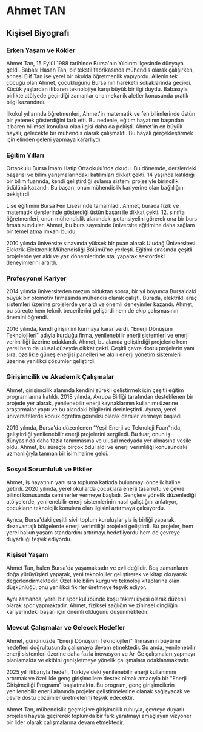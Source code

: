 # Ahmet TAN

## Kişisel Biyografi

### Erken Yaşam ve Kökler

Ahmet Tan, 15 Eylül 1988 tarihinde Bursa'nın Yıldırım ilçesinde dünyaya geldi. Babası Hasan Tan, bir tekstil fabrikasında mühendis olarak çalışırken, annesi Elif Tan ise yerel bir okulda öğretmenlik yapıyordu. Ailenin tek çocuğu olan Ahmet, çocukluğunu Bursa'nın hareketli sokaklarında geçirdi. Küçük yaşlardan itibaren teknolojiye karşı büyük bir ilgi duydu. Babasıyla birlikte atölyede geçirdiği zamanlar ona mekanik aletler konusunda pratik bilgi kazandırdı. 

İlkokul yıllarında öğretmenleri, Ahmet'in matematik ve fen bilimlerinde üstün bir yetenek gösterdiğini fark etti. Bu nedenle, eğitim hayatının başından itibaren bilimsel konulara olan ilgisi daha da pekişti. Ahmet'in en büyük hayali, gelecekte bir mühendis olarak çalışmaktı. Bu hayali gerçekleştirmek için elinden geleni yapmaya kararlıydı.

### Eğitim Yılları

Ortaokulu Bursa İmam Hatip Ortaokulu'nda okudu. Bu dönemde, derslerdeki başarısı ve bilim yarışmalarındaki katılımları dikkat çekti. 14 yaşında katıldığı bir bilim fuarında, kendi geliştirdiği sulama sistemi projesiyle birincilik ödülünü kazandı. Bu başarı, onun mühendislik kariyerine olan bağlılığını pekiştirdi.

Lise eğitimini Bursa Fen Lisesi'nde tamamladı. Ahmet, burada fizik ve matematik derslerinde gösterdiği üstün başarı ile dikkat çekti. 12. sınıfta öğretmenleri, onun mühendislik alanındaki potansiyelini görerek ona bir burs fırsatı sundular. Ahmet, bu burs sayesinde üniversite eğitimine daha sağlam bir temel atma imkanı buldu.

2010 yılında üniversite sınavında yüksek bir puan alarak Uludağ Üniversitesi Elektrik-Elektronik Mühendisliği Bölümü'ne yerleşti. Eğitimi sırasında çeşitli projelerde yer aldı ve yaz dönemlerinde staj yaparak sektördeki deneyimlerini artırdı.

### Profesyonel Kariyer

2014 yılında üniversiteden mezun olduktan sonra, bir yıl boyunca Bursa'daki büyük bir otomotiv firmasında mühendis olarak çalıştı. Burada, elektrikli araç sistemleri üzerine projelerde yer aldı ve önemli deneyimler kazandı. Ahmet, bu süreçte hem teknik becerilerini geliştirdi hem de ekip çalışmasının önemini öğrendi.

2016 yılında, kendi girişimini kurmaya karar verdi. "Enerji Dönüşüm Teknolojileri" adıyla kurduğu firma, yenilenebilir enerji sistemleri ve enerji verimliliği üzerine odaklandı. Ahmet, bu alanda geliştirdiği projelerle hem yerel hem de ulusal düzeyde dikkat çekti. Çeşitli çevre dostu projelerin yanı sıra, özellikle güneş enerjisi panelleri ve akıllı enerji yönetim sistemleri üzerine yenilikçi çözümler geliştirdi.

### Girişimcilik ve Akademik Çalışmalar

Ahmet, girişimcilik alanında kendini sürekli geliştirmek için çeşitli eğitim programlarına katıldı. 2018 yılında, Avrupa Birliği tarafından desteklenen bir projede yer alarak, yenilenebilir enerji kaynaklarının kullanımı üzerine araştırmalar yaptı ve bu alandaki bilgilerini derinleştirdi. Ayrıca, yerel üniversitelerde konuk öğretim görevlisi olarak dersler vermeye başladı.

2019 yılında, Bursa'da düzenlenen "Yeşil Enerji ve Teknoloji Fuarı"nda, geliştirdiği yenilenebilir enerji projelerini sergiledi. Bu fuar, onun iş dünyasında daha fazla tanınmasına ve ulusal medyada yer almasına vesile oldu. Ahmet, bu süreçte birçok ödül aldı ve enerji verimliliği konusundaki uzmanlığıyla tanınan bir isim haline geldi.

### Sosyal Sorumluluk ve Etkiler

Ahmet, iş hayatının yanı sıra topluma katkıda bulunmayı öncelik haline getirdi. 2020 yılında, yerel okullarda çocuklara enerji tasarrufu ve çevre bilinci konusunda seminerler vermeye başladı. Gençlere yönelik düzenlediği atölyelerde, yenilenebilir enerji sistemlerinin nasıl çalıştığını anlatıyor, çocukların teknolojik konulara olan ilgisini artırmaya çalışıyordu.

Ayrıca, Bursa'daki çeşitli sivil toplum kuruluşlarıyla iş birliği yaparak, dezavantajlı bölgelerde enerji verimliliği projeleri geliştirdi. Bu projeler, hem yerel halkın yaşam standardını artırmayı hedefliyordu hem de çevreye duyarlılığı teşvik ediyordu.

### Kişisel Yaşam

Ahmet Tan, halen Bursa'da yaşamaktadır ve evli değildir. Boş zamanlarını doğa yürüyüşleri yaparak, yeni teknolojiler geliştirerek ve kitap okuyarak değerlendirmektedir. Özellikle bilim kurgu ve teknoloji kitaplarına olan düşkünlüğü, onu yenilikçi fikirler üretmeye teşvik ediyor.

Aynı zamanda, yerel bir spor kulübünde koşu takımı üyesi olarak düzenli olarak spor yapmaktadır. Ahmet, fiziksel sağlığın ve zihinsel dinçliğin kariyerindeki başarı için önemli olduğunu düşünmektedir.

### Mevcut Çalışmalar ve Gelecek Hedefler

Ahmet, günümüzde "Enerji Dönüşüm Teknolojileri" firmasının büyüme hedefleri doğrultusunda çalışmaya devam etmektedir. Şu anda, yenilenebilir enerji sistemleri üzerine daha fazla inovasyon ve Ar-Ge çalışmaları yapmayı planlamakta ve ekibini genişletmeye yönelik çalışmalara odaklanmaktadır.

2025 yılı itibarıyla hedefi, Türkiye'deki yenilenebilir enerji kullanımını artırmak ve özellikle genç girişimcilere destek olmak amacıyla bir "Enerji Girişimciliği Programı" başlatmaktır. Bu program, genç girişimcilerin yenilenebilir enerji alanında projeler geliştirmelerine olanak sağlayacak ve çevre dostu çözümler üretmelerini teşvik edecektir.

Ahmet Tan, mühendislik geçmişi ve girişimcilik ruhuyla, çevreye duyarlı projeleri hayata geçirerek toplumda bir fark yaratmayı amaçlayan vizyoner bir lider olarak çalışmalarına devam etmektedir.